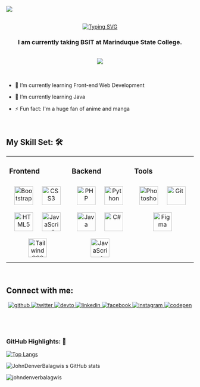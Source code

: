  
<p align="left">
<img src="https://komarev.com/ghpvc/?username=JohnDenverBalagwis&color=0E9C47&style=for-the-badge">
  
  <br/>  
  <br/>
  

<!-- <h1 align="center">Hi 👋, I'm John Denver</h1> -->
<div align="center"><a href="https://git.io/typing-svg"><img src="https://readme-typing-svg.demolab.com?font=Poppins&size=40&pause=1000&color=2EF525&center=true&width=600&height=100&lines=I'm+John+Denver+Balagwis;I'm+24+years+old;I+am+from+Santa+Cruz" alt="Typing SVG" /></a></div>
<h3 align="center">I am currently taking BSIT at Marinduque State College.</h3>
<br/>  

<div align="center"><img src="https://spotify-github-profile.vercel.app/api/view?uid=imbajhey&cover_image=true&theme=default&show_offline=false&bar_color=53b14f&bar_color_cover=true" /></div>  


<br/>  
  <br/>
  
- 🔭 I’m currently learning Front-end Web Development  
  

- 🌱 I’m currently learning Java  
  

- ⚡ Fun fact: I'm a huge fan of anime and manga  
  

<br/>  


## My Skill Set: 🛠
<table><tr><td valign="top" width="33%">



### Frontend  
<div align="center">  
<a href="https://getbootstrap.com/docs/3.4/javascript/" target="_blank"><img style="margin: 10px" src="https://profilinator.rishav.dev/skills-assets/bootstrap-plain.svg" alt="Bootstrap" height="50" /></a>  
<a href="https://www.w3schools.com/css/" target="_blank"><img style="margin: 10px" src="https://profilinator.rishav.dev/skills-assets/css3-original-wordmark.svg" alt="CSS3" height="50" /></a>  
<a href="https://en.wikipedia.org/wiki/HTML5" target="_blank"><img style="margin: 10px" src="https://profilinator.rishav.dev/skills-assets/html5-original-wordmark.svg" alt="HTML5" height="50" /></a>  
<a href="https://www.javascript.com/" target="_blank"><img style="margin: 10px" src="https://profilinator.rishav.dev/skills-assets/javascript-original.svg" alt="JavaScript" height="50" /></a>  
<a href="https://www.tailwindcss.com/" target="_blank"><img style="margin: 10px" src="https://profilinator.rishav.dev/skills-assets/tailwindcss.svg" alt="Tailwind CSS" height="50" /></a>  
</div>

</td><td valign="top" width="33%">



### Backend  
<div align="center">  
<a href="https://www.php.net/" target="_blank"><img style="margin: 10px" src="https://profilinator.rishav.dev/skills-assets/php-original.svg" alt="PHP" height="50" /></a>  
<a href="https://www.python.org/" target="_blank"><img style="margin: 10px" src="https://profilinator.rishav.dev/skills-assets/python-original.svg" alt="Python" height="50" /></a>  
<a href="https://www.java.com/" target="_blank"><img style="margin: 10px" src="https://profilinator.rishav.dev/skills-assets/java-original-wordmark.svg" alt="Java" height="50" /></a>  
<a href="https://docs.microsoft.com/en-us/dotnet/csharp/" target="_blank"><img style="margin: 10px" src="https://profilinator.rishav.dev/skills-assets/csharp-original.svg" alt="C#" height="50" /></a>   
<a href="https://www.javascript.com/" target="_blank"><img style="margin: 10px" src="https://profilinator.rishav.dev/skills-assets/javascript-original.svg" alt="JavaScript" height="50" /></a>  
</div>

</td><td valign="top" width="33%">



### Tools  
<div align="center">  
<a href="https://www.adobe.com/in/products/photoshop.html" target="_blank"><img style="margin: 10px" src="https://profilinator.rishav.dev/skills-assets/photoshop-plain.svg" alt="Photoshop" height="50" /></a>  
<a href="https://github.com/" target="_blank"><img style="margin: 10px" src="https://profilinator.rishav.dev/skills-assets/git-scm-icon.svg" alt="Git" height="50" /></a>  
<a href="https://www.figma.com/" target="_blank"><img style="margin: 10px" src="https://profilinator.rishav.dev/skills-assets/figma-icon.svg" alt="Figma" height="50" /></a>  
</div>

</td></tr></table>  

<br/>  


## Connect with me:  
<div align="center">
<a href="https://github.com/JohnDenverBalagwis" target="_blank">
<img src=https://img.shields.io/badge/github-%2324292e.svg?&style=for-the-badge&logo=github&logoColor=white alt=github style="margin-bottom: 5px;" />
</a>
<a href="https://twitter.com/imbajheyyy" target="_blank">
<img src=https://img.shields.io/badge/twitter-%2300acee.svg?&style=for-the-badge&logo=twitter&logoColor=white alt=twitter style="margin-bottom: 5px;" />
</a>
<a href="https://dev.to/JohnDenverBalagwis" target="_blank">
<img src=https://img.shields.io/badge/dev.to-%2308090A.svg?&style=for-the-badge&logo=dev.to&logoColor=white alt=devto style="margin-bottom: 5px;" />
</a>
<a href="https://linkedin.com/in/John Denver Balagwis" target="_blank">
<img src=https://img.shields.io/badge/linkedin-%231E77B5.svg?&style=for-the-badge&logo=linkedin&logoColor=white alt=linkedin style="margin-bottom: 5px;" />
</a>
<a href="https://www.facebook.com/https://www.facebook.com/dnvr.roldan" target="_blank">
<img src=https://img.shields.io/badge/facebook-%232E87FB.svg?&style=for-the-badge&logo=facebook&logoColor=white alt=facebook style="margin-bottom: 5px;" />
</a>
<a href="https://instagram.com/imbajhey" target="_blank">
<img src=https://img.shields.io/badge/instagram-%23000000.svg?&style=for-the-badge&logo=instagram&logoColor=white alt=instagram style="margin-bottom: 5px;" />
</a>
<a href="https://codepen.com/JohnDenverBalagwis" target="_blank">
<img src=https://img.shields.io/badge/codepen-%23131417.svg?&style=for-the-badge&logo=codepen&logoColor=white alt=codepen style="margin-bottom: 5px;" />
</a>  
</div>  
  
<br/>  
<br/>  
<br/>  

### GitHub Highlights: :blossom:

[![Top Langs](https://github-readme-stats.vercel.app/api/top-langs/?username=JohnDenverBalagwis&layout=compact&theme=material-palenight)](https://github.com/anuraghazra/github-readme-stats)

![JohnDenverBalagwis s GitHub stats](https://github-readme-stats.vercel.app/api?username=JohnDenverBalagwis&show_icons=true&theme=material-palenight)

<img align="left" src="https://github-readme-streak-stats.herokuapp.com/?user=johndenverbalagwis&theme=material-palenight" alt="johndenverbalagwis" />



<!---
JohnDenverBalagwis/JohnDenverBalagwis is a ✨ special ✨ repository because its `README.md` (this file) appears on your GitHub profile.
You can click the Preview link to take a look at your changes.
--->
